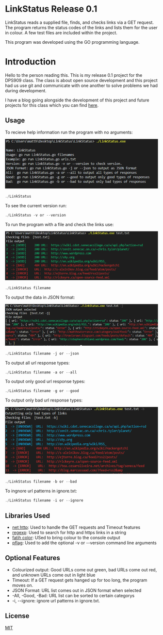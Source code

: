 # LinkStatus Release 0.1

LinkStatus reads a supplied file, finds, and checks links via a GET request. The program returns the status codes of the links and lists them for the user in colour. A few test files are included within the project.

This program was developed using the GO programming language.

# Introduction
Hello to the person reading this. This is my release 0.1 project for the DPS909 class. The class is about open source development and this project had us use git and communicate with one another to solve problems we had during development.

I have a blog going alongside the development of this project and future projects for this class which you can find [here](https://matthew-k-stewardson.blogspot.com/).

## Usage

To recieve help information run the program with no arguments:

![](images/demo-1.PNG)

```go
./LinkStatus
```

To see the current version run:
```go
./LinkStatus -v or --version
```
To run the program with a file and check the links use:

![](images/demo-2.PNG)

```go
./LinkStatus filename
```
To output the data in JSON format:

![](images/demo-3.PNG)

```go
./LinkStatus filename -j or --json
```

To output all url response types:
```go
./LinkStatus filename -a or --all
```
To output only good url response types:
```go
./LinkStatus filename -g or --good
```
To output only bad url response types:

![](images/demo-4.PNG)

```go
./LinkStatus filename -b or --bad

```
To ingnore url patterns in ignore.txt:
```go
./LinkStatus filename -i or --ignore
```

## Libraries Used
- [net http](https://golang.org/pkg/net/http/): Used to handle the GET requests and Timeout features
- [regexp](https://golang.org/pkg/regexp/): Used to search for http and https links in a string
- [fatih color](https://github.com/fatih/color): USed to bring colour to the console output
- [pflag](https://github.com/spf13/pflag): Used to add the optional -v or --version command line arguments

## Optional Features
- Colourized output: Good URLs come out green, bad URLs come out red, and unknown URLs come out in light blue
- Timeout: If a GET request gets hanged up for too long, the program moves on.
- JSON Format: URL list comes out in JSON format when selected
- -All, -Good, -Bad: URL list can be sorted to certain categorys
- -i, --ignore: ignore url patterns in ignore.txt.

## License
[MIT](https://choosealicense.com/licenses/mit/)
